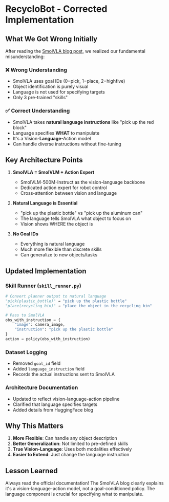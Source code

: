 # RecycloBot - Corrected Implementation

## What We Got Wrong Initially

After reading the [SmolVLA blog post](https://huggingface.co/blog/smolvla), we realized our fundamental misunderstanding:

### ❌ Wrong Understanding
- SmolVLA uses goal IDs (0=pick, 1=place, 2=highfive)
- Object identification is purely visual
- Language is not used for specifying targets
- Only 3 pre-trained "skills"

### ✅ Correct Understanding  
- SmolVLA takes **natural language instructions** like "pick up the red block"
- Language specifies **WHAT** to manipulate
- It's a Vision-**Language**-Action model
- Can handle diverse instructions without fine-tuning

## Key Architecture Points

1. **SmolVLA = SmolVLM + Action Expert**
   - SmolVLM-500M-Instruct as the vision-language backbone
   - Dedicated action expert for robot control
   - Cross-attention between vision and language

2. **Natural Language is Essential**
   - "pick up the plastic bottle" vs "pick up the aluminum can"
   - The language tells SmolVLA what object to focus on
   - Vision shows WHERE the object is

3. **No Goal IDs**
   - Everything is natural language
   - Much more flexible than discrete skills
   - Can generalize to new objects/tasks

## Updated Implementation

### Skill Runner (`skill_runner.py`)
```python
# Convert planner output to natural language
"pick(plastic_bottle)" → "pick up the plastic bottle"
"place(recycling_bin)" → "place the object in the recycling bin"

# Pass to SmolVLA
obs_with_instruction = {
    "image": camera_image,
    "instruction": "pick up the plastic bottle"
}
action = policy(obs_with_instruction)
```

### Dataset Logging
- Removed `goal_id` field
- Added `language_instruction` field
- Records the actual instructions sent to SmolVLA

### Architecture Documentation
- Updated to reflect vision-language-action pipeline
- Clarified that language specifies targets
- Added details from HuggingFace blog

## Why This Matters

1. **More Flexible**: Can handle any object description
2. **Better Generalization**: Not limited to pre-defined skills
3. **True Vision-Language**: Uses both modalities effectively
4. **Easier to Extend**: Just change the language instruction

## Lesson Learned

Always read the official documentation! The SmolVLA blog clearly explains it's a vision-language-action model, not a goal-conditioned policy. The language component is crucial for specifying what to manipulate.